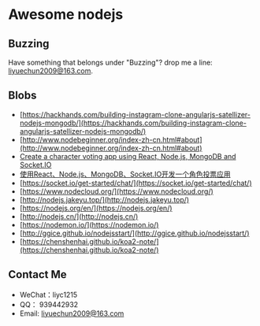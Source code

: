 # Awesome nodejs

## Buzzing

Have something that belongs under "Buzzing"? drop me a line: liyuechun2009@163.com.

## Blobs


- [https://hackhands.com/building-instagram-clone-angularjs-satellizer-nodejs-mongodb/](https://hackhands.com/building-instagram-clone-angularjs-satellizer-nodejs-mongodb/)
- [http://www.nodebeginner.org/index-zh-cn.html#about](http://www.nodebeginner.org/index-zh-cn.html#about)
- [Create a character voting app using React, Node.js, MongoDB and Socket.IO](http://sahatyalkabov.com/create-a-character-voting-app-using-react-nodejs-mongodb-and-socketio/)
- [使用React、Node.js、MongoDB、Socket.IO开发一个角色投票应用](https://www.kancloud.cn/kancloud/create-voting-app/63987)
- [https://socket.io/get-started/chat/](https://socket.io/get-started/chat/)
- [https://www.nodecloud.org/](https://www.nodecloud.org/)
- [http://nodejs.jakeyu.top/](http://nodejs.jakeyu.top/)
- [https://nodejs.org/en/](https://nodejs.org/en/)
- [http://nodejs.cn/](http://nodejs.cn/)
- [https://nodemon.io/](https://nodemon.io/)
- [http://ggice.github.io/nodejsstart/](http://ggice.github.io/nodejsstart/)
- [https://chenshenhai.github.io/koa2-note/](https://chenshenhai.github.io/koa2-note/)


## Contact Me

- WeChat：liyc1215
- QQ： 939442932
- Email: liyuechun2009@163.com


